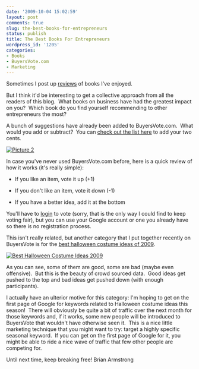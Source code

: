 ```yaml
---
date: '2009-10-04 15:02:59'
layout: post
comments: true
slug: the-best-books-for-entrepreneurs
status: publish
title: The Best Books For Entrepreneurs
wordpress_id: '1205'
categories:
- Books
- BuyersVote.com
- Marketing
---
```


Sometimes I post up [reviews](http://brianarmstrong.org/posts/how-to-generate-word-of-mouth-for-your-business/) of books I've enjoyed.

But I think it'd be interesting to get a collective approach from all the readers of this blog.  What books on business have had the greatest impact on you?  Which book do you find yourself recommending to other entrepreneurs the most?

A bunch of suggestions have already been added to BuyersVote.com.  What would you add or subtract?  You can [check out the list here](http://buyersvote.com/categories/best-books-for-entrepreneurs-reviews) to add your two cents.

[![Picture 2](http://s3.amazonaws.com/oldbloguploads/2009/10/Picture-2.png)](http://buyersvote.com/categories/best-books-for-entrepreneurs-reviews)

In case you've never used BuyersVote.com before, here is a quick review of how it works (it's really simple):



	
  * If you like an item, vote it up (+1)

	
  * If you don't like an item, vote it down (-1)

	
  * If you have a better idea, add it at the bottom


You'll have to [login](http://buyersvote.com/user_session/new) to vote (sorry, that is the only way I could find to keep voting fair), but you can use your Google account or one you already have so there is no registration process.

This isn't really related, but another category that I put together recently on BuyersVote is for the [best halloween costume ideas of 2009](http://buyersvote.com/categories/best-halloween-costume-ideas-2009-reviews).

[![Best Halloween Costume Ideas 2009](http://s3.amazonaws.com/oldbloguploads/2009/10/Picture-12.png)](http://buyersvote.com/categories/best-halloween-costume-ideas-2009-reviews)

As you can see, some of them are good, some are bad (maybe even offensive).  But this is the beauty of crowd sourced data.  Good ideas get pushed to the top and bad ideas get pushed down (with enough participants).

I actually have an ulterior motive for this category: I'm hoping to get on the first page of Google for keywords related to Halloween costume ideas this season!  There will obviously be quite a bit of traffic over the next month for those keywords and, if it works, some new people will be introduced to BuyersVote that wouldn't have otherwise seen it.  This is a nice little marketing technique that you might want to try: target a highly specific seasonal keyword.  If you can get on the first page of Google for it, you might be able to ride a nice wave of traffic that few other people are competing for.

Until next time, keep breaking free!
Brian Armstrong
